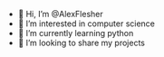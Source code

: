- 👋 Hi, I’m @AlexFlesher
- 👀 I’m interested in computer science
- 🌱 I’m currently learning python
- 💞️ I’m looking to share my projects

<!---
AlexFlesher/AlexFlesher is a ✨ special ✨ repository because its `README.md` (this file) appears on your GitHub profile.
You can click the Preview link to take a look at your changes.
--->
